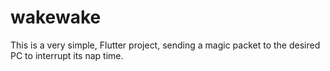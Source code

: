 # wakewake

This is a very simple, Flutter project, sending a magic packet to the desired PC to interrupt its nap time.

